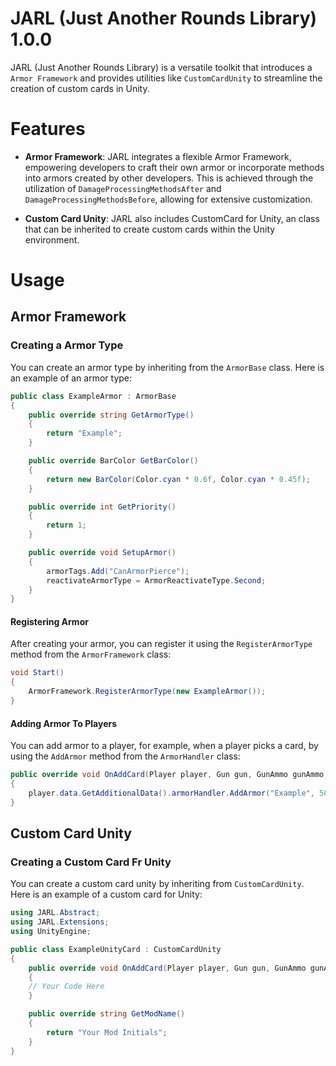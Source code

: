 

# JARL (Just Another Rounds Library) 1.0.0
JARL (Just Another Rounds Library) is a versatile toolkit that introduces a `Armor Framework` and provides utilities like `CustomCardUnity` to streamline the creation of custom cards in Unity.

# Features

- **Armor Framework**: JARL integrates a flexible Armor Framework, empowering developers to craft their own armor or incorporate methods into armors created by other developers. This is achieved through the utilization of `DamageProcessingMethodsAfter` and `DamageProcessingMethodsBefore`, allowing for extensive customization.
  
-  **Custom Card Unity**: JARL also includes CustomCard for Unity, an class that can be inherited to create custom cards within the Unity environment.
# Usage
## Armor Framework

### Creating a Armor Type
You can create an armor type by inheriting from the `ArmorBase` class. Here is an example of an armor type:
```csharp
public class ExampleArmor : ArmorBase
{
    public override string GetArmorType()
    {
        return "Example";
    }

    public override BarColor GetBarColor()
    {
        return new BarColor(Color.cyan * 0.6f, Color.cyan * 0.45f);
    }

    public override int GetPriority()
    {
        return 1; 
    }

    public override void SetupArmor()
    {
        armorTags.Add("CanArmorPierce");
        reactivateArmorType = ArmorReactivateType.Second;
    }
}
```
#### Registering Armor
After creating your armor, you can register it using the `RegisterArmorType` method from the `ArmorFramework` class:
```csharp
void Start()
{
	ArmorFramework.RegisterArmorType(new ExampleArmor());
}
``` 
#### Adding Armor To Players
You can add armor to a player, for example, when a player picks a card, by using the `AddArmor` method from the `ArmorHandler` class:
```csharp
public override void OnAddCard(Player player, Gun gun, GunAmmo gunAmmo, CharacterData data, HealthHandler health, Gravity gravity, Block block, CharacterStatModifiers characterStats)
{
    player.data.GetAdditionalData().armorHandler.AddArmor("Example", 50, 5, 5, ArmorReactivateType.Second, 5);
}
```
## Custom Card Unity
### Creating a Custom Card Fr Unity
You can create a custom card unity by inheriting from `CustomCardUnity`. Here is an example of a custom card for Unity:
```csharp
using JARL.Abstract;
using JARL.Extensions;
using UnityEngine;

public class ExampleUnityCard : CustomCardUnity
{
    public override void OnAddCard(Player player, Gun gun, GunAmmo gunAmmo, CharacterData data, HealthHandler health, Gravity gravity, Block block, CharacterStatModifiers characterStats)
    {
	// Your Code Here
    }

    public override string GetModName()
    {
        return "Your Mod Initials";
    }
}
```
